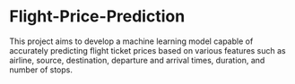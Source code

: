 # Flight-Price-Prediction
This project aims to develop a machine learning model capable of accurately predicting flight ticket prices based on various features such as airline, source, destination, departure and arrival times, duration, and number of stops.
